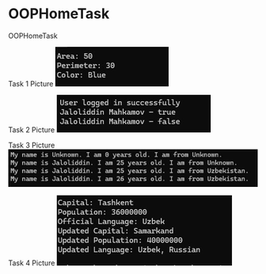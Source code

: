 # OOPHomeTask
OOPHomeTask


Task 1 Picture 
![demo](https://github.com/JaloliddinDeveloper/PracticeOne/blob/main/PracticeOne/Pictures/pic1.jpg)

Task 2 Picture 
![demo](https://github.com/JaloliddinDeveloper/PracticeOne/blob/main/PracticeOne/Pictures/pic2.jpg)

Task 3 Picture 
![demo](https://github.com/JaloliddinDeveloper/PracticeOne/blob/main/PracticeOne/Pictures/pic3.jpg)

Task 4 Picture 
![demo](https://github.com/JaloliddinDeveloper/PracticeOne/blob/main/PracticeOne/Pictures/pic4.jpg)


